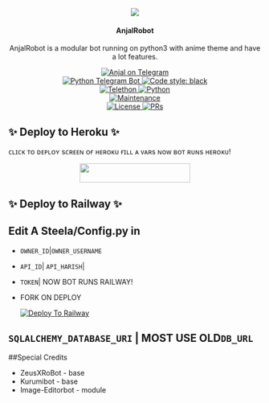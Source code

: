 <p align="center">
  <img src="https://telegra.ph//file/1676d21f8b22e8d21a80a.jpg">
</p>

<h4><p align="center"> AnjalRobot </p></h4>

<p align="center">AnjalRobot is a modular bot running on python3 with anime theme and have a lot features.</p>

<p align="center">
<a href="https://t.me/AnjalRobot"> <img src="https://img.shields.io/badge/Anjal-blue?&logo=telegram" alt="Anjal on Telegram" /> </a><br>
<a href="https://python-telegram-bot.org"> <img src="https://img.shields.io/badge/PTB-13.10-white?&style=flat-round&logo=github" alt="Python Telegram Bot" /> </a>
<a href="https://github.com/psf/black"><img alt="Code style: black" src="https://img.shields.io/badge/code%20style-black-000000.svg"></a><br>
<a href="https://docs.telethon.dev"> <img src="https://img.shields.io/badge/Telethon-1.24.0-red?&style=flat-round&logo=github" alt="Telethon" /> </a>
<a href="https://docs.python.org"> <img src="https://img.shields.io/badge/Python-3.10.1-purple?&style=flat-round&logo=python" alt="Python" /> </a><br>
<a href="https://github.com/GodOfanjal/AnjalRobot"> <img src="https://img.shields.io/badge/Maintained-Yash-yellow.svg" alt="Maintenance" /> </a><br>
<a href="https://github.com/GodOfanjal/AnjalRobot/blob/main/LICENSE"> <img src="https://img.shields.io/badge/License-GPLv3-blue.svg" alt="License" /> </a>
<a href="https://makeapullrequest.com"> <img src="https://img.shields.io/badge/PRs-Welcome-blue.svg?style=flat-round" alt="PRs" /> </a>
</p>


## ✨ Deploy to Heroku ✨

ᴄʟɪᴄᴋ ᴛᴏ ᴅᴇᴘʟᴏʏ sᴄʀᴇᴇɴ ᴏғ ʜᴇʀᴏᴋᴜ ғɪʟʟ ᴀ ᴠᴀʀs ɴᴏᴡ ʙᴏᴛ ʀᴜɴs ʜᴇʀᴏᴋᴜ!
<p align="center"><a href="https://heroku.com/deploy?template=https://github.com/GodOfanjal/AnjalRobot"> <img src="https://img.shields.io/badge/Deploy%20To%20Heroku-black?style=for-the-badge&logo=heroku"width="220"height="38.45"/></a></p>


## ✨ Deploy to Railway ✨

## Edit A Steela/Config.py in
- `OWNER_ID`|`OWNER_USERNAME`
- `API_ID`| `API_HARISH`|
- `TOKEN`| NOW BOT RUNS RAILWAY!
- FORK ON DEPLOY

   [![Deploy To Railway](https://railway.app/button.svg)](https://railway.app)


## `SQLALCHEMY_DATABASE_URI` | MOST USE OLD`DB_URL`

##Special Credits
- ZeusXRoBot - base
- Kurumibot - base
- Image-Editorbot - module
